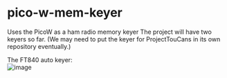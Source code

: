 # pico-w-mem-keyer
Uses the PicoW as a ham radio memory keyer
The project will have two keyers so far. (We may need to put the keyer for ProjectTouCans in its own repository eventually.)  
  
The FT840 auto keyer:  
![image](https://github.com/hcarter333/pico-w-mem-keyer/assets/363004/76c67375-2dab-4599-bb34-cc3faf038c42)
